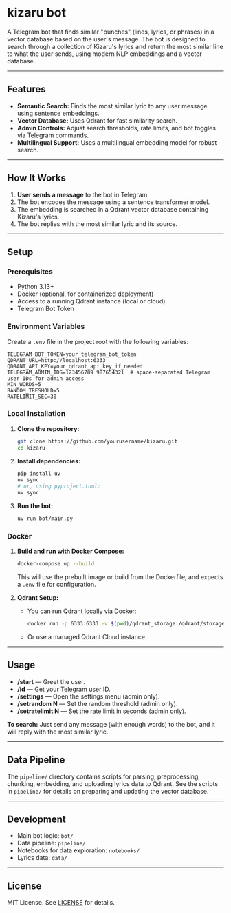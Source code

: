 # kizaru bot

A Telegram bot that finds similar "punches" (lines, lyrics, or phrases) in a vector database based on the user's message. The bot is designed to search through a collection of Kizaru's lyrics and return the most similar line to what the user sends, using modern NLP embeddings and a vector database.

---

## Features

- **Semantic Search:** Finds the most similar lyric to any user message using sentence embeddings.
- **Vector Database:** Uses Qdrant for fast similarity search.
- **Admin Controls:** Adjust search thresholds, rate limits, and bot toggles via Telegram commands.
- **Multilingual Support:** Uses a multilingual embedding model for robust search.

---

## How It Works

1. **User sends a message** to the bot in Telegram.
2. The bot encodes the message using a sentence transformer model.
3. The embedding is searched in a Qdrant vector database containing Kizaru's lyrics.
4. The bot replies with the most similar lyric and its source.

---

## Setup

### Prerequisites

- Python 3.13+
- Docker (optional, for containerized deployment)
- Access to a running Qdrant instance (local or cloud)
- Telegram Bot Token

### Environment Variables

Create a `.env` file in the project root with the following variables:

```
TELEGRAM_BOT_TOKEN=your_telegram_bot_token
QDRANT_URL=http://localhost:6333
QDRANT_API_KEY=your_qdrant_api_key_if_needed
TELEGRAM_ADMIN_IDS=123456789 987654321  # space-separated Telegram user IDs for admin access
MIN_WORDS=5
RANDOM_TRESHOLD=5
RATELIMIT_SEC=30
```

### Local Installation

1. **Clone the repository:**
   ```sh
   git clone https://github.com/yourusername/kizaru.git
   cd kizaru
   ```

2. **Install dependencies:**
   ```sh
   pip install uv
   uv sync
   # or, using pyproject.toml:
   uv sync
   ```

3. **Run the bot:**
   ```sh
   uv run bot/main.py
   ```

### Docker

1. **Build and run with Docker Compose:**
   ```sh
   docker-compose up --build
   ```

   This will use the prebuilt image or build from the Dockerfile, and expects a `.env` file for configuration.

2. **Qdrant Setup:**
   - You can run Qdrant locally via Docker:
     ```sh
     docker run -p 6333:6333 -v $(pwd)/qdrant_storage:/qdrant/storage qdrant/qdrant
     ```
   - Or use a managed Qdrant Cloud instance.

---

## Usage

- **/start** — Greet the user.
- **/id** — Get your Telegram user ID.
- **/settings** — Open the settings menu (admin only).
- **/setrandom N** — Set the random threshold (admin only).
- **/setratelimit N** — Set the rate limit in seconds (admin only).

**To search:**
Just send any message (with enough words) to the bot, and it will reply with the most similar lyric.

---

## Data Pipeline

The `pipeline/` directory contains scripts for parsing, preprocessing, chunking, embedding, and uploading lyrics data to Qdrant.
See the scripts in `pipeline/` for details on preparing and updating the vector database.

---

## Development

- Main bot logic: `bot/`
- Data pipeline: `pipeline/`
- Notebooks for data exploration: `notebooks/`
- Lyrics data: `data/`

---

## License

MIT License. See [LICENSE](LICENSE) for details.
